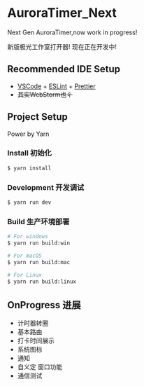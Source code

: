 # AuroraTimer_Next

Next Gen AuroraTimer,now work in progress!

新版极光工作室打开器! 现在正在开发中!

## Recommended IDE Setup

- [VSCode](https://code.visualstudio.com/) + [ESLint](https://marketplace.visualstudio.com/items?itemName=dbaeumer.vscode-eslint) + [Prettier](https://marketplace.visualstudio.com/items?itemName=esbenp.prettier-vscode)
- ~~其实WebStorm也彳~~

## Project Setup

Power by Yarn

### Install 初始化

```bash
$ yarn install
```

### Development 开发调试

```bash
$ yarn run dev
```

### Build 生产环境部署

```bash
# For windows
$ yarn run build:win

# For macOS
$ yarn run build:mac

# For Linux
$ yarn run build:linux
```
## OnProgress 进展
- 计时器转圈
- 基本路由
- 打卡时间展示
- 系统图标
- 通知
- 自义定 窗口功能
- 通信测试
